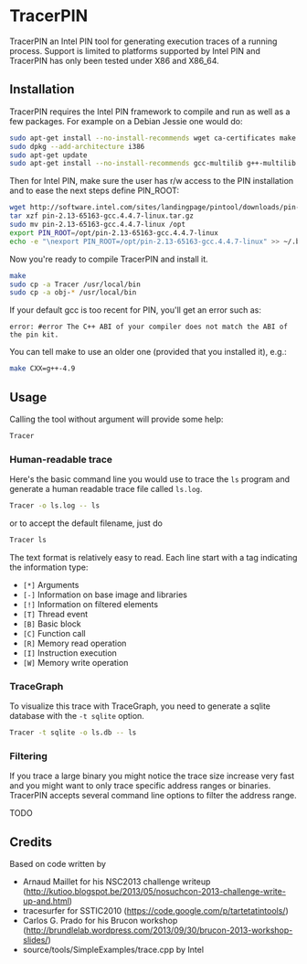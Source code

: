TracerPIN
=========

TracerPIN an Intel PIN tool for generating execution traces of a running process.
Support is limited to platforms supported by Intel PIN and TracerPIN has only been tested under
X86 and X86_64.

Installation
------------

TracerPIN requires the Intel PIN framework to compile and run as well as a few packages. For example on a Debian Jessie one would do:

```bash
sudo apt-get install --no-install-recommends wget ca-certificates make g++ libstdc++-4.9-dev libssl-dev libsqlite3-dev
sudo dpkg --add-architecture i386
sudo apt-get update
sudo apt-get install --no-install-recommends gcc-multilib g++-multilib libstdc++-4.9-dev:i386 libssl-dev:i386 libsqlite3-dev:i386
```

Then for Intel PIN, make sure the user has r/w access to the PIN installation and to ease the next steps define PIN_ROOT:

```bash
wget http://software.intel.com/sites/landingpage/pintool/downloads/pin-2.13-65163-gcc.4.4.7-linux.tar.gz
tar xzf pin-2.13-65163-gcc.4.4.7-linux.tar.gz
sudo mv pin-2.13-65163-gcc.4.4.7-linux /opt
export PIN_ROOT=/opt/pin-2.13-65163-gcc.4.4.7-linux
echo -e "\nexport PIN_ROOT=/opt/pin-2.13-65163-gcc.4.4.7-linux" >> ~/.bashrc
```

Now you're ready to compile TracerPIN and install it.

```bash
make
sudo cp -a Tracer /usr/local/bin
sudo cp -a obj-* /usr/local/bin
```

If your default gcc is too recent for PIN, you'll get an error such as:

`error: #error The C++ ABI of your compiler does not match the ABI of the pin kit.`

You can tell make to use an older one (provided that you installed it), e.g.:

```bash
make CXX=g++-4.9
```

Usage
-----

Calling the tool without argument will provide some help:

```bash
Tracer
```

### Human-readable trace

Here's the basic command line you would use to trace the `ls` program and generate a human readable trace 
file called `ls.log`.

```bash
Tracer -o ls.log -- ls
```

or to accept the default filename, just do

```bash
Tracer ls
```

The text format is relatively easy to read. Each line start with a tag indicating the information 
type:

* `[*]` Arguments
* `[-]` Information on base image and libraries
* `[!]` Information on filtered elements
* `[T]` Thread event
* `[B]` Basic block
* `[C]` Function call
* `[R]` Memory read operation
* `[I]` Instruction execution
* `[W]` Memory write operation

### TraceGraph

To visualize this trace with TraceGraph, you need to generate a sqlite database with the 
`-t sqlite` option.

```bash
Tracer -t sqlite -o ls.db -- ls
```

### Filtering

If you trace a large binary you might notice the trace size increase very fast and you might want 
to only trace specific address ranges or binaries. TracerPIN accepts several command line options
to filter the address range.

TODO


Credits
-------

Based on code written by
* Arnaud Maillet for his NSC2013 challenge writeup (http://kutioo.blogspot.be/2013/05/nosuchcon-2013-challenge-write-up-and.html)
* tracesurfer for SSTIC2010 (https://code.google.com/p/tartetatintools/)
* Carlos G. Prado for his Brucon workshop (http://brundlelab.wordpress.com/2013/09/30/brucon-2013-workshop-slides/)
* source/tools/SimpleExamples/trace.cpp by Intel

